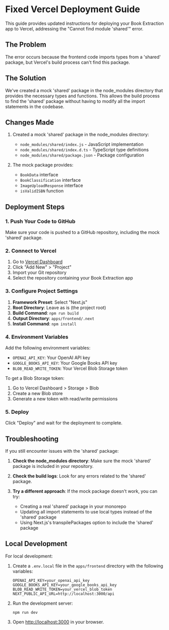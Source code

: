 # Fixed Vercel Deployment Guide

This guide provides updated instructions for deploying your Book Extraction app to Vercel, addressing the "Cannot find module 'shared'" error.

## The Problem

The error occurs because the frontend code imports types from a 'shared' package, but Vercel's build process can't find this package.

## The Solution

We've created a mock 'shared' package in the node_modules directory that provides the necessary types and functions. This allows the build process to find the 'shared' package without having to modify all the import statements in the codebase.

## Changes Made

1. Created a mock 'shared' package in the node_modules directory:
   - `node_modules/shared/index.js` - JavaScript implementation
   - `node_modules/shared/index.d.ts` - TypeScript type definitions
   - `node_modules/shared/package.json` - Package configuration

2. The mock package provides:
   - `BookData` interface
   - `BookClassification` interface
   - `ImageUploadResponse` interface
   - `isValidISBN` function

## Deployment Steps

### 1. Push Your Code to GitHub

Make sure your code is pushed to a GitHub repository, including the mock 'shared' package.

### 2. Connect to Vercel

1. Go to [Vercel Dashboard](https://vercel.com/dashboard)
2. Click "Add New" > "Project"
3. Import your Git repository
4. Select the repository containing your Book Extraction app

### 3. Configure Project Settings

1. **Framework Preset**: Select "Next.js"
2. **Root Directory**: Leave as is (the project root)
3. **Build Command**: `npm run build`
4. **Output Directory**: `apps/frontend/.next`
5. **Install Command**: `npm install`

### 4. Environment Variables

Add the following environment variables:

- `OPENAI_API_KEY`: Your OpenAI API key
- `GOOGLE_BOOKS_API_KEY`: Your Google Books API key
- `BLOB_READ_WRITE_TOKEN`: Your Vercel Blob Storage token

To get a Blob Storage token:
1. Go to Vercel Dashboard > Storage > Blob
2. Create a new Blob store
3. Generate a new token with read/write permissions

### 5. Deploy

Click "Deploy" and wait for the deployment to complete.

## Troubleshooting

If you still encounter issues with the 'shared' package:

1. **Check the node_modules directory**: Make sure the mock 'shared' package is included in your repository.

2. **Check the build logs**: Look for any errors related to the 'shared' package.

3. **Try a different approach**: If the mock package doesn't work, you can try:
   - Creating a real 'shared' package in your monorepo
   - Updating all import statements to use local types instead of the 'shared' package
   - Using Next.js's transpilePackages option to include the 'shared' package

## Local Development

For local development:

1. Create a `.env.local` file in the `apps/frontend` directory with the following variables:
   ```
   OPENAI_API_KEY=your_openai_api_key
   GOOGLE_BOOKS_API_KEY=your_google_books_api_key
   BLOB_READ_WRITE_TOKEN=your_vercel_blob_token
   NEXT_PUBLIC_API_URL=http://localhost:3000/api
   ```

2. Run the development server:
   ```
   npm run dev
   ```

3. Open [http://localhost:3000](http://localhost:3000) in your browser. 